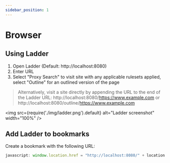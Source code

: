 ```yaml
---
sidebar_position: 1
---
```


# Browser

## Using Ladder

1. Open Ladder (Default: http://localhost:8080)
2. Enter URL
3. Select "Proxy Search" to visit site with any applicable rulesets applied, select "Outline" for an outlined version of the page

> Alternatively, visit a site directly by appending the URL to the end of the Ladder URL:
> http://localhost:8080/https://www.example.com or
> http://localhost:8080/outline/https://www.example.com

<img src={require('./img/ladder.png').default} alt="Ladder screenshot" width="100%" />

## Add Ladder to bookmarks

Create a bookmark with the following URL:

```javascript
javascript: window.location.href = "http://localhost:8080/" + location.href;
```
